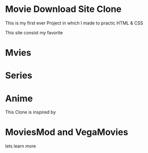 # Movie Download Site Clone

This is my first ever Project in which I made to practic HTML & CSS  <br>

This site consist my favorite <br>
# Mvies
# Series
# Anime 

This Clone is inspired by 
# MoviesMod and VegaMovies
lets learn more 
